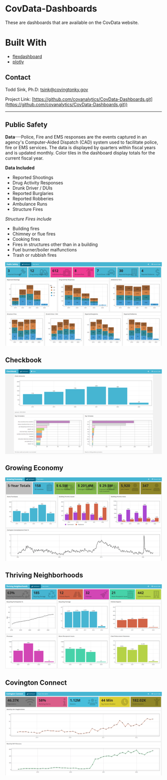 # CovData-Dashboards
These are dashboards that are available on the CovData website.

# Built With
* [flexdashboard](https://github.com/rstudio/flexdashboard)
* [plotly](https://github.com/plotly/plotly.R)

## Contact
Todd Sink, Ph.D:  tsink@covingtonky.gov

Project Link: [https://github.com/covanalytics/CovData-Dashboards.git](https://github.com/covanalytics/CovData-Dashboards.git))

---

## Public Safety

**Data**---Police, Fire and EMS responses are the events captured in an agency's Computer-Aided Dispatch (CAD) system used to facilitate police, fire or EMS services.  The data is displayed by quarters within fiscal years and is updated monthly.  Color tiles in the dashboard display totals for the current fiscal year.

**Data Included**
* Reported Shootings
* Drug Activity Responses
* Drunk Driver / DUIs
* Reported Burglaries
* Reported Robberies
* Ambulance Runs
* Structure Fires

*Structure Fires include*

* Building fires
* Chimney or flue fires
* Cooking fires
* Fires in structures other than in a building
* Fuel burner/boiler malfunctions
* Trash or rubbish fires

![covdata](https://raw.githubusercontent.com/covanalytics/CovData-Dashboards/main/images/public_safety.PNG)

## Checkbook

![covdata](https://raw.githubusercontent.com/covanalytics/CovData-Dashboards/main/images/checkbook.PNG)

## Growing Economy

![covdata](https://raw.githubusercontent.com/covanalytics/CovData-Dashboards/main/images/growing_economy.PNG)

## Thriving Neighborhoods

![covdata](https://raw.githubusercontent.com/covanalytics/CovData-Dashboards/main/images/thriving_neighborhoods.PNG)

## Covington Connect

![covdata](https://raw.githubusercontent.com/covanalytics/CovData-Dashboards/main/images/covington_connect.PNG)
